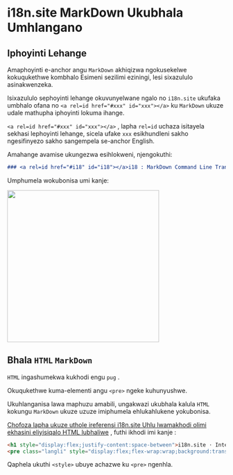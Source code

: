# i18n.site MarkDown Ukubhala Umhlangano

## Iphoyinti Lehange

Amaphoyinti e-anchor angu `MarkDown` akhiqizwa ngokusekelwe kokuqukethwe kombhalo Esimeni sezilimi eziningi, lesi sixazululo asinakwenzeka.

Isixazululo sephoyinti lehange okuvunyelwane ngalo no `i18n.site` ukufaka umbhalo ofana no `<a rel=id href="#xxx" id="xxx"></a>` ku `MarkDown` ukuze udale mathupha iphoyinti lokuma ihange.

`<a rel=id href="#xxx" id="xxx"></a>` , lapha `rel=id` uchaza isitayela sekhasi lephoyinti lehange, sicela ufake `xxx` esikhundleni sakho ngesifinyezo sakho sangempela se-anchor English.

Amahange avamise ukungezwa esihlokweni, njengokuthi:

```md
### <a rel=id href="#i18" id="i18"></a>i18 : MarkDown Command Line Translation Tool
```

Umphumela wokubonisa umi kanje:

<img src="//p.3ti.site/1721381136.avif" width="350">

## Bhala `HTML` `MarkDown`

`HTML` ingashumekwa kukhodi engu `pug` .

Okuqukethwe kuma-elementi angu `<pre>` ngeke kuhunyushwe.

Ukuhlanganisa lawa maphuzu amabili, ungakwazi ukubhala kalula `HTML` kokungu `MarkDown` ukuze uzuze imiphumela ehlukahlukene yokubonisa.

[Chofoza lapha ukuze uthole ireferensi i18n.site Uhlu lwamakhodi olimi ekhasini eliyisiqalo HTML lubhaliwe](//raw.githubusercontent.com/i18n-site/md/main/zh/README.md) , futhi ikhodi imi kanje :

```html
<h1 style="display:flex;justify-content:space-between">i18n.site ⋅ International Solutions<img src="//p.3ti.site/logo.svg" style="user-select:none;margin-top:-1px;width:42px"></h1>
<pre class="langli" style="display:flex;flex-wrap:wrap;background:transparent;border:1px solid #eee;font-size:12px;box-shadow:0 0 3px inset #eee;padding:12px 5px 4px 12px;justify-content:space-between;"><style>pre.langli i{font-weight:300;font-family:s;margin-right:2px;margin-bottom:8px;font-style:normal;color:#666;border-bottom:1px dashed #ccc;}</style><i>English</i><i>简体中文</i><i>Deutsch</i> … …</pre>
```

Qaphela ukuthi `<style>` ubuye achazwe ku `<pre>` ngenhla.